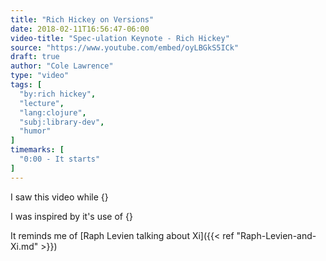 ```yaml
---
title: "Rich Hickey on Versions"
date: 2018-02-11T16:56:47-06:00
video-title: "Spec-ulation Keynote - Rich Hickey"
source: "https://www.youtube.com/embed/oyLBGkS5ICk"
draft: true
author: "Cole Lawrence"
type: "video"
tags: [
  "by:rich hickey",
  "lecture",
  "lang:clojure",
  "subj:library-dev",
  "humor"
]
timemarks: [
  "0:00 - It starts"
]
---
```


I saw this video while {}

I was inspired by it's use of {}

It reminds me of [Raph Levien talking about Xi]({{< ref "Raph-Levien-and-Xi.md" >}})
